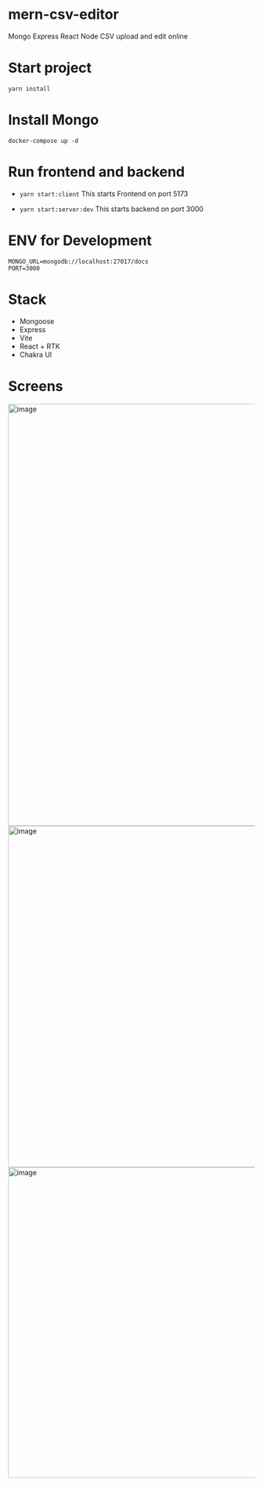 # mern-csv-editor
Mongo Express React Node CSV upload and edit online

# Start project 

`yarn install`


# Install Mongo 

`docker-compose up -d`


# Run frontend and backend

- `yarn start:client`
This starts Frontend on port  5173

- `yarn start:server:dev`
This starts backend on port 3000


# ENV for Development
```env
MONGO_URL=mongodb://localhost:27017/docs
PORT=3000
```

# Stack 
* Mongoose
* Express
* Vite
* React + RTK 
* Chakra UI 


# Screens
 <img width="860" alt="image" src="https://user-images.githubusercontent.com/279743/200009384-3101a441-30cc-45b1-a1bc-c7be22a352b5.png">

<img width="696" alt="image" src="https://user-images.githubusercontent.com/279743/200009519-39df530e-23a9-4754-9344-e4bb54b0d9fa.png">

<img width="633" alt="image" src="https://user-images.githubusercontent.com/279743/200009593-e2332391-3fd3-46fd-9cd5-5f91c0361316.png">

